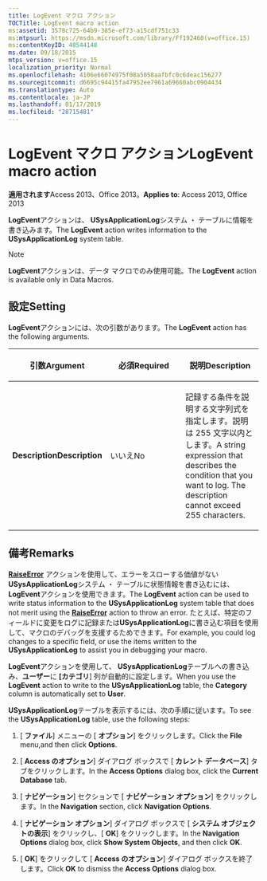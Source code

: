 ```yaml
---
title: LogEvent マクロ アクション
TOCTitle: LogEvent macro action
ms:assetid: 3578c725-64b9-385e-ef73-a15cdf751c33
ms:mtpsurl: https://msdn.microsoft.com/library/Ff192460(v=office.15)
ms:contentKeyID: 48544148
ms.date: 09/18/2015
mtps_version: v=office.15
localization_priority: Normal
ms.openlocfilehash: 4106e66074975f08a5058aafbfc0c6deac156277
ms.sourcegitcommit: d6695c94415fa47952ee7961a69660abc0904434
ms.translationtype: Auto
ms.contentlocale: ja-JP
ms.lasthandoff: 01/17/2019
ms.locfileid: "28715481"
---
```

# <a name="logevent-macro-action"></a><span data-ttu-id="d16d8-102">LogEvent マクロ アクション</span><span class="sxs-lookup"><span data-stu-id="d16d8-102">LogEvent macro action</span></span>

<span data-ttu-id="d16d8-103">**適用されます**Access 2013、Office 2013。</span><span class="sxs-lookup"><span data-stu-id="d16d8-103">**Applies to**: Access 2013, Office 2013</span></span>

<span data-ttu-id="d16d8-104">**LogEvent**アクションは、 **USysApplicationLog**システム ・ テーブルに情報を書き込みます。</span><span class="sxs-lookup"><span data-stu-id="d16d8-104">The **LogEvent** action writes information to the **USysApplicationLog** system table.</span></span>

> [!NOTE]
> <span data-ttu-id="d16d8-105">**LogEvent**アクションは、データ マクロでのみ使用可能。</span><span class="sxs-lookup"><span data-stu-id="d16d8-105">The **LogEvent** action is available only in Data Macros.</span></span>

## <a name="setting"></a><span data-ttu-id="d16d8-106">設定</span><span class="sxs-lookup"><span data-stu-id="d16d8-106">Setting</span></span>

<span data-ttu-id="d16d8-107">**LogEvent**アクションには、次の引数があります。</span><span class="sxs-lookup"><span data-stu-id="d16d8-107">The **LogEvent** action has the following arguments.</span></span>

<table>
<colgroup>
<col style="width: 33%" />
<col style="width: 33%" />
<col style="width: 33%" />
</colgroup>
<thead>
<tr class="header">
<th><p><span data-ttu-id="d16d8-108">引数</span><span class="sxs-lookup"><span data-stu-id="d16d8-108">Argument</span></span></p></th>
<th><p><span data-ttu-id="d16d8-109">必須</span><span class="sxs-lookup"><span data-stu-id="d16d8-109">Required</span></span></p></th>
<th><p><span data-ttu-id="d16d8-110">説明</span><span class="sxs-lookup"><span data-stu-id="d16d8-110">Description</span></span></p></th>
</tr>
</thead>
<tbody>
<tr class="odd">
<td><p><span data-ttu-id="d16d8-111"><strong>Description</strong></span><span class="sxs-lookup"><span data-stu-id="d16d8-111"><strong>Description</strong></span></span></p></td>
<td><p><span data-ttu-id="d16d8-112">いいえ</span><span class="sxs-lookup"><span data-stu-id="d16d8-112">No</span></span></p></td>
<td><p><span data-ttu-id="d16d8-p101">記録する条件を説明する文字列式を指定します。説明は 255 文字以内とします。</span><span class="sxs-lookup"><span data-stu-id="d16d8-p101">A string expression that describes the condition that you want to log. The description cannot exceed 255 characters.</span></span></p></td>
</tr>
</tbody>
</table>

## <a name="remarks"></a><span data-ttu-id="d16d8-115">備考</span><span class="sxs-lookup"><span data-stu-id="d16d8-115">Remarks</span></span>

<span data-ttu-id="d16d8-116">**[RaiseError](raiseerror-macro-action.md)** アクションを使用して、エラーをスローする価値がない**USysApplicationLog**システム ・ テーブルに状態情報を書き込むには、 **LogEvent**アクションを使用できます。</span><span class="sxs-lookup"><span data-stu-id="d16d8-116">The **LogEvent** action can be used to write status information to the **USysApplicationLog** system table that does not merit using the **[RaiseError](raiseerror-macro-action.md)** action to throw an error.</span></span> <span data-ttu-id="d16d8-117">たとえば、特定のフィールドに変更をログに記録または**USysApplicationLog**に書き込む項目を使用して、マクロのデバッグを支援するためできます。</span><span class="sxs-lookup"><span data-stu-id="d16d8-117">For example, you could log changes to a specific field, or use the items written to the **USysApplicationLog** to assist you in debugging your macro.</span></span>

<span data-ttu-id="d16d8-118">**LogEvent**アクションを使用して、 **USysApplicationLog**テーブルへの書き込み、**ユーザー**に **[カテゴリ**] 列が自動的に設定します。</span><span class="sxs-lookup"><span data-stu-id="d16d8-118">When you use the **LogEvent** action to write to the **USysApplicationLog** table, the **Category** column is automatically set to **User**.</span></span>

<span data-ttu-id="d16d8-119">**USysApplicationLog**テーブルを表示するには、次の手順に従います。</span><span class="sxs-lookup"><span data-stu-id="d16d8-119">To see the **USysApplicationLog** table, use the following steps:</span></span>

1.  <span data-ttu-id="d16d8-120">[ **ファイル**] メニューの [ **オプション**] をクリックします。</span><span class="sxs-lookup"><span data-stu-id="d16d8-120">Click the **File** menu,and then click **Options**.</span></span>

2.  <span data-ttu-id="d16d8-121">[ **Access のオプション**] ダイアログ ボックスで [ **カレント データベース**] タブをクリックします。</span><span class="sxs-lookup"><span data-stu-id="d16d8-121">In the **Access Options** dialog box, click the **Current Database** tab.</span></span>

3.  <span data-ttu-id="d16d8-122">[ **ナビゲーション**] セクションで [ **ナビゲーション オプション**] をクリックします。</span><span class="sxs-lookup"><span data-stu-id="d16d8-122">In the **Navigation** section, click **Navigation Options**.</span></span>

4.  <span data-ttu-id="d16d8-123">[ **ナビゲーション オプション**] ダイアログ ボックスで [ **システム オブジェクトの表示**] をクリックし、[ **OK**] をクリックします。</span><span class="sxs-lookup"><span data-stu-id="d16d8-123">In the **Navigation Options** dialog box, click **Show System Objects**, and then click **OK**.</span></span>

5.  <span data-ttu-id="d16d8-124">[ **OK**] をクリックして [ **Access のオプション**] ダイアログ ボックスを終了します。</span><span class="sxs-lookup"><span data-stu-id="d16d8-124">Click **OK** to dismiss the **Access Options** dialog box.</span></span>

